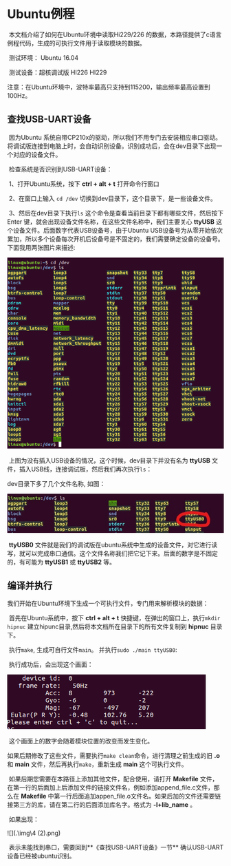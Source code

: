 # 	Ubuntu例程

​	本文档介绍了如何在Ubuntu环境中读取Hi229/226 的数据，本路径提供了c语言例程代码，生成的可执行文件用于读取模块的数据。

​	测试环境： Ubuntu 16.04

​	测试设备：超核调试版 	HI226	HI229

​	注意：在Ubuntu环境中，波特率最高只支持到115200，输出频率最高设置到100Hz。

## 查找USB-UART设备

​	因为Ubuntu 系统自带CP210x的驱动，所以我们不用专门去安装相应串口驱动。将调试版连接到电脑上时，会自动识别设备。识别成功后，会在dev目录下出现一个对应的设备文件。

​	检查系统是否识别到USB-UART设备：

​	1、打开Ubuntu系统，按下 __ctrl + alt + t__ 打开命令行窗口

​	2、在窗口上输入 `cd /dev`  切换到dev目录下，这个目录下，是一些设备文件。

​	3、然后在dev目录下执行`ls` 这个命令是查看当前目录下都有哪些文件，然后按下 Enter 键，就会出现设备文件名称，在这些文件名称中，我们主要关心 **ttyUSB** 这个设备文件。后面数字代表USB设备号，由于Ubuntu USB设备号为从零开始依次累加，所以多个设备每次开机后设备号是不固定的，我们需要确定设备的设备号。下面我用两张图片来描述:

![](.\img\1.png)

​	上图为没有插入USB设备的情况，这个时候，dev目录下并没有名为 __ttyUSB__ 文件，插入USB线，连接调试板，然后我们再次执行`ls`：

dev目录下多了几个文件名称, 如图：

![](.\img\2.jpg)

​	**ttyUSB0** 文件就是我们的调试版在ubuntu系统中生成的设备文件，对它进行读写，就可以完成串口通信。这个文件名称我们把它记下来。后面的数字是不固定的，有可能为 **ttyUSB1**  或 **ttyUSB2** 等。

## 编译并执行

​	我们开始在Ubuntu环境下生成一个可执行文件，专门用来解析模块的数据：

​	首先在Ubuntu系统中，按下 __ctrl + alt + t__ 快捷键，在弹出的窗口上，执行`mkdir hipnuc` 建立hipunc目录,然后将本文档所在目录下的所有文件复制到 __hipnuc__ 目录下。

​	执行`make`, 生成可自行文件`main`。 并执行`sudo ./main ttyUSB0`:

​	执行成功后，会出现这个画面：

![](.\img\3.png)

​	这个画面上的数字会随着模块位置的改变而发生变化。

​	如果后期修改了这些文件，需要执行`make clean`命令，进行清理之前生成的旧 __.o__ 和 __main__ 文件，然后再执行`make`，重新生成 __main__ 这个可执行文件。

​	如果后期您需要在本路径上添加其他文件，配合使用，请打开 __Makefile__ 文件，在第一行的后面加上后添加文件的链接文件名，例如添加append_file.c文件，那么在 __Makefile__ 中第一行后面追加appen_file.o文件名。如果后加的文件还需要链接第三方的库，请在第二行的后面添加库名字。格式为 __-l+lib_name__ 。

​	如果出现：

![](.\img\4 (2).png)

​	表示未能找到串口，需要回到**《查找USB-UART设备》一节** 确认USB-UART设备已经被ubuntu识别。